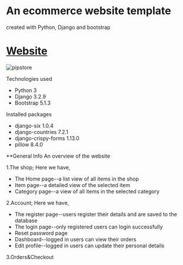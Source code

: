 # An ecommerce website template
created with Python, Django and bootstrap


# [Website](pipeloluwadebayo.pythonanywhere.com)

![pipstore ](https://user-images.githubusercontent.com/81034876/174474751-6e644484-0b75-4baa-b701-ff68a9fae306.png)


Technologies used

- Python 3
- Django 3.2.9
- Bootstrap 5.1.3

Installed packages

- django-six 1.0.4
- django-countries 7.2.1
- django-crispy-forms 1.13.0
- pillow 8.4.0


**General Info
An overview of the website

1.The shop; Here we have,

- The Home page--a list view of all items in the shop
- Item page--a detailed view of the selected item
- Category page--a view of all items in the selected category


2.Account; Here we have,

- The register page--users register their details and are saved to the database
- The login page--only registered users can login successfully
- Reset password page
- Dashboard--logged in users can view their orders
- Edit profile--logged in users can update their personal details

 
3.Orders&Checkout
